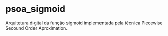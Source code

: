 # psoa_sigmoid
 Arquitetura digital da função sigmoid implementada pela técnica Piecewise Secound Order Aproximation.
